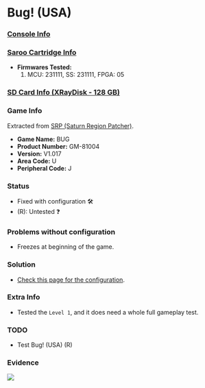 # Bug! (USA)

### [Console Info](../../../../../Info/Consoles/VA13/README.md)

### [Saroo Cartridge Info](../../../../../Info/Cartridges/RetroGameParadiseStore/1.32F/README.md)

- <b>Firmwares Tested:</b>
  1. MCU: 231111, SS: 231111, FPGA: 05

### [SD Card Info (XRayDisk - 128 GB)](../../../../../Info/SdCards/XRayDisk/128GB/fat32/README.md)

### Game Info

Extracted from [SRP (Saturn Region Patcher)](https://segaxtreme.net/resources/saturn-region-patcher.81/download).

- <b>Game Name:</b> BUG
- <b>Product Number:</b> GM-81004
- <b>Version:</b> V1.017
- <b>Area Code:</b> U
- <b>Peripheral Code:</b> J

### Status

- Fixed with configuration :hammer_and_wrench:
- (R): Untested :question:

### Problems without configuration

- Freezes at beginning of the game.

### Solution

- [Check this page for the configuration](https://github.com/williamdsw/saroo-configuration-list/blob/master/U/GM-81004/README.md).

### Extra Info

- Tested the `Level 1`, and it does need a whole full gameplay test.

### TODO

- Test Bug! (USA) (R)

### Evidence

[![](https://img.youtube.com/vi/P4SlEjedq0Q/0.jpg)](https://www.youtube.com/watch?v=P4SlEjedq0Q)
